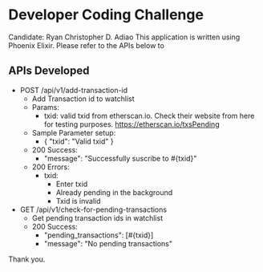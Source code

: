 # Developer Coding Challenge

Candidate: Ryan Christopher D. Adiao
This application is written using Phoenix Elixir. Please refer to the APIs below to 

## APIs Developed
  * POST /api/v1/add-transaction-id
    - Add Transaction id to watchlist
    - Params:
      - txid: valid txid from etherscan.io. Check their website from here for testing purposes. https://etherscan.io/txsPending
    - Sample Parameter setup:
      - {
        "txid": "Valid txid"
      }
    - 200 Success:
      -  "message": "Successfully suscribe to #{txid}"
    - 200 Errors:
      - txid:
        - Enter txid
        - Already pending in the background
        - Txid is invalid
  * GET /api/v1/check-for-pending-transactions
    - Get pending transaction ids in watchlist
    - 200 Success: 
      - "pending_transactions": [#{txid}]
      - "message": "No pending transactions"

Thank you.